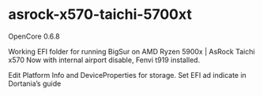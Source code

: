 # asrock-x570-taichi-5700xt

OpenCore 0.6.8

Working EFI folder for running BigSur on AMD Ryzen 5900x | AsRock Taichi x570
Now with internal airport disable, Fenvi t919 installed.

Edit Platform Info and DeviceProperties for storage.
Set EFI ad indicate in Dortania’s guide
